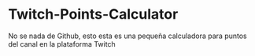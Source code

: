 # Twitch-Points-Calculator
No se nada de Github, esto esta es una pequeña calculadora para puntos del canal en la plataforma Twitch
